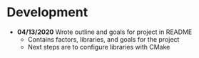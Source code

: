 # Development

- **04/13/2020** Wrote outline and goals for project in README
  - Contains factors, libraries, and goals for the project
  - Next steps are to configure libraries with CMake
